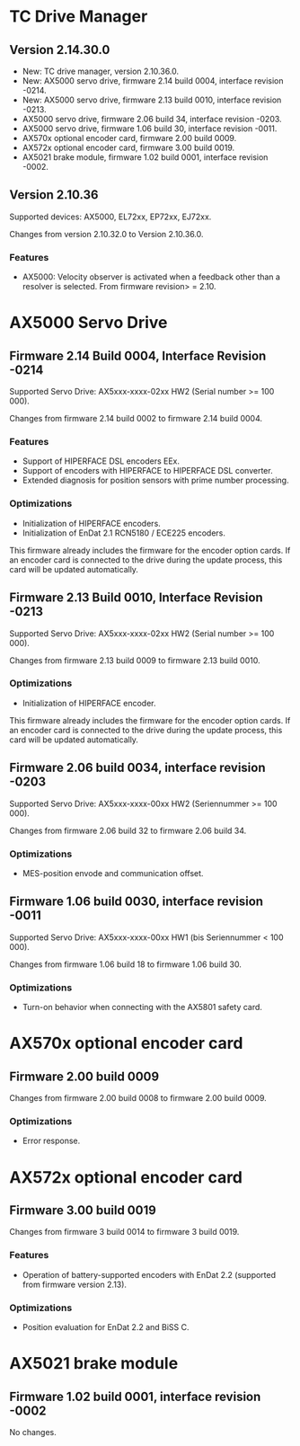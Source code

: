# TC Drive Manager

## Version 2.14.30.0

- New: TC drive manager, version 2.10.36.0.
- New: AX5000 servo drive, firmware 2.14 build 0004, interface revision -0214.
- New: AX5000 servo drive, firmware 2.13 build 0010, interface revision -0213.
- AX5000 servo drive, firmware 2.06 build 34, interface revision -0203.
- AX5000 servo drive, firmware 1.06 build 30, interface revision -0011.
- AX570x optional encoder card, firmware 2.00 build 0009.
- AX572x optional encoder card, firmware 3.00 build 0019.
- AX5021 brake module, firmware 1.02 build 0001, interface revision -0002.

## Version 2.10.36

Supported devices: AX5000, EL72xx, EP72xx, EJ72xx.

Changes from version 2.10.32.0 to Version 2.10.36.0.

### Features

- AX5000: Velocity observer is activated when a feedback other than a resolver is selected. From firmware revision> = 2.10.

# AX5000 Servo Drive

## Firmware 2.14 Build 0004, Interface Revision -0214

Supported Servo Drive: AX5xxx-xxxx-02xx HW2 (Serial number >= 100 000).

Changes from firmware 2.14 build 0002 to firmware 2.14 build 0004.

### Features

- Support of HIPERFACE DSL encoders EEx.
- Support of encoders with HIPERFACE to HIPERFACE DSL converter.
- Extended diagnosis for position sensors with prime number processing.

### Optimizations

- Initialization of HIPERFACE encoders.
- Initialization of EnDat 2.1 RCN5180 / ECE225 encoders.

This firmware already includes the firmware for the encoder option cards. If an encoder card is connected to the drive during the update process, this card will be updated automatically.

## Firmware 2.13 Build 0010, Interface Revision -0213

Supported Servo Drive: AX5xxx-xxxx-02xx HW2 (Serial number >= 100 000).

Changes from firmware 2.13 build 0009 to firmware 2.13 build 0010.

### Optimizations

- Initialization of HIPERFACE encoder.

This firmware already includes the firmware for the encoder option cards. If an encoder card is connected to the drive during the update process, this card will be updated automatically.

## Firmware 2.06 build 0034, interface revision -0203

Supported Servo Drive: AX5xxx-xxxx-00xx HW2 (Seriennummer >= 100 000).

Changes from firmware 2.06 build 32 to firmware 2.06 build 34.

### Optimizations

- MES-position envode and communication offset.

## Firmware 1.06 build 0030, interface revision -0011

Supported Servo Drive: AX5xxx-xxxx-00xx HW1 (bis Seriennummer < 100 000).

Changes from firmware 1.06 build 18 to firmware 1.06 build 30.

### Optimizations

- Turn-on behavior when connecting with the AX5801 safety card.

# AX570x optional encoder card

## Firmware 2.00 build 0009

Changes from firmware 2.00 build 0008 to firmware 2.00 build 0009.

### Optimizations

- Error response.

# AX572x optional encoder card

## Firmware 3.00 build 0019

Changes from firmware 3 build 0014 to firmware 3 build 0019.

### Features

- Operation of battery-supported encoders with EnDat 2.2 (supported from firmware version 2.13).

### Optimizations

- Position evaluation for EnDat 2.2 and BiSS C.

# AX5021 brake module

## Firmware 1.02 build 0001, interface revision -0002

No changes.
